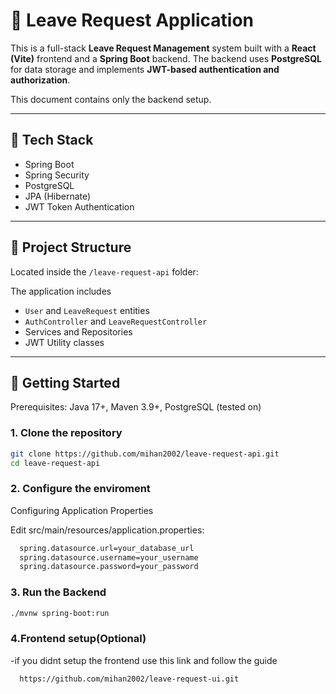 # 📝 Leave Request Application

This is a full-stack **Leave Request Management** system built with a **React (Vite)** frontend and a **Spring Boot** backend. The backend uses **PostgreSQL** for data storage and implements **JWT-based authentication and authorization**.

This document contains only the backend setup.

---

## 🔧 Tech Stack

- Spring Boot
- Spring Security
- PostgreSQL
- JPA (Hibernate)
- JWT Token Authentication

---

## 📁 Project Structure

Located inside the  `/leave-request-api` folder:

The application includes

- `User` and `LeaveRequest` entities
- `AuthController` and `LeaveRequestController`
- Services and Repositories
- JWT Utility classes

---

## 🚀 Getting Started

Prerequisites: Java 17+, Maven 3.9+, PostgreSQL (tested on)

### 1. Clone the repository

```bash
git clone https://github.com/mihan2002/leave-request-api.git
cd leave-request-api
```

### 2. Configure the enviroment

Configuring Application Properties

Edit src/main/resources/application.properties:

```bash
  spring.datasource.url=your_database_url
  spring.datasource.username=your_username
  spring.datasource.password=your_password
```

### 3. Run the Backend

```bash
./mvnw spring-boot:run
```


### 4.Frontend setup(Optional)
-if you didnt setup the frontend use this link and follow the guide 
```bash
  https://github.com/mihan2002/leave-request-ui.git
```
